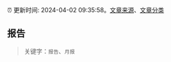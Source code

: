 :alarm_clock: 更新时间: 2024-04-02 09:35:58。[文章来源](/README.md)、[文章分类](/TAGS.md)

## 报告


> 关键字：`报告`、`月报`



